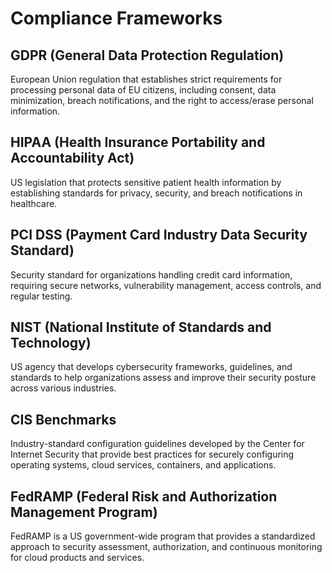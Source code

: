 # Compliance Frameworks

## GDPR (General Data Protection Regulation)
European Union regulation that establishes strict requirements for processing personal data of EU citizens, including consent, data minimization, breach notifications, and the right to access/erase personal information.

## HIPAA (Health Insurance Portability and Accountability Act)
US legislation that protects sensitive patient health information by establishing standards for privacy, security, and breach notifications in healthcare.

## PCI DSS (Payment Card Industry Data Security Standard)
Security standard for organizations handling credit card information, requiring secure networks, vulnerability management, access controls, and regular testing.

## NIST (National Institute of Standards and Technology)
US agency that develops cybersecurity frameworks, guidelines, and standards to help organizations assess and improve their security posture across various industries.

## CIS Benchmarks
Industry-standard configuration guidelines developed by the Center for Internet Security that provide best practices for securely configuring operating systems, cloud services, containers, and applications.

## FedRAMP (Federal Risk and Authorization Management Program)
FedRAMP is a US government-wide program that provides a standardized approach to security assessment, authorization, and continuous monitoring for cloud products and services.